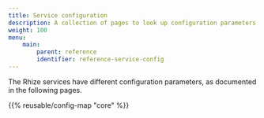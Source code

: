 ```yaml
---
title: Service configuration
description: A collection of pages to look up configuration parameters for various Rhize services.
weight: 100
menu:
    main:
        parent: reference
        identifier: reference-service-config
---
```


The Rhize services have different configuration parameters, as documented in the following pages.

{{% reusable/config-map "core" %}}

